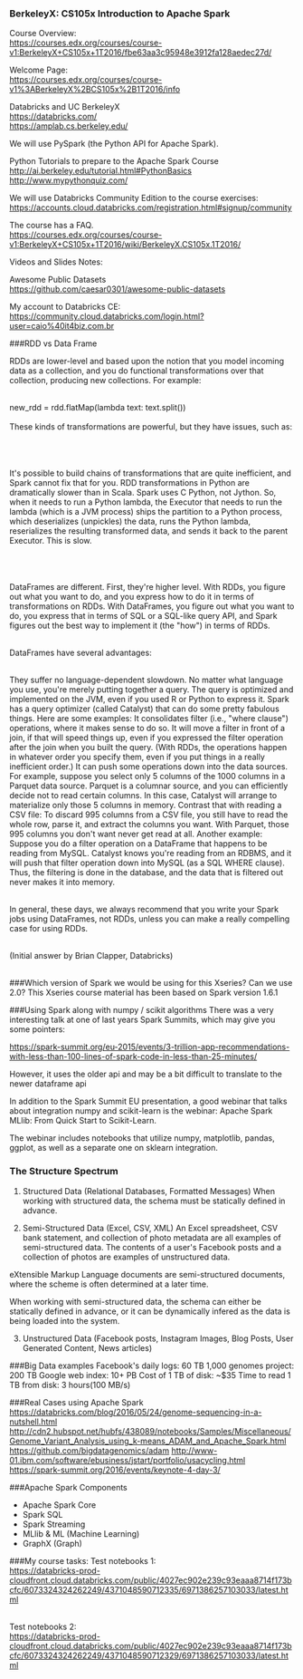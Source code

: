 ### BerkeleyX: CS105x Introduction to Apache Spark

Course Overview:<BR>
https://courses.edx.org/courses/course-v1:BerkeleyX+CS105x+1T2016/fbe63aa3c95948e3912fa128aedec27d/<BR>

Welcome Page:<BR>
https://courses.edx.org/courses/course-v1%3ABerkeleyX%2BCS105x%2B1T2016/info

Databricks and UC BerkeleyX<BR>
https://databricks.com/<BR>
https://amplab.cs.berkeley.edu/<BR>

We will use PySpark (the Python API for Apache Spark).<BR>

Python Tutorials to prepare to the Apache Spark Course<BR>
http://ai.berkeley.edu/tutorial.html#PythonBasics<BR>
http://www.mypythonquiz.com/<BR>

We will use Databricks Community Edition to the course exercises: <BR>
https://accounts.cloud.databricks.com/registration.html#signup/community <BR>

The course has a FAQ.<BR>
https://courses.edx.org/courses/course-v1:BerkeleyX+CS105x+1T2016/wiki/BerkeleyX.CS105x.1T2016/<BR>

Videos and Slides Notes:<BR>

Awesome Public Datasets<BR>
https://github.com/caesar0301/awesome-public-datasets<BR>

My account to Databricks CE:<BR>
https://community.cloud.databricks.com/login.html?user=caio%40it4biz.com.br

###RDD vs Data Frame

RDDs are lower-level and based upon the notion that you model incoming data as a collection, and you do functional transformations over that collection, producing new collections. For example:<BR><BR>

new_rdd = rdd.flatMap(lambda text: text.split())<BR><BR>
These kinds of transformations are powerful, but they have issues, such as:<BR><BR><BR><BR>

It's possible to build chains of transformations that are quite inefficient, and Spark cannot fix that for you.
RDD transformations in Python are dramatically slower than in Scala. Spark uses C Python, not Jython. So, when it needs to run a Python lambda, the Executor that needs to run the lambda (which is a JVM process) ships the partition to a Python process, which deserializes (unpickles) the data, runs the Python lambda, reserializes the resulting transformed data, and sends it back to the parent Executor. This is slow.<BR><BR><BR><BR>

DataFrames are different. First, they're higher level. With RDDs, you figure out what you want to do, and you express how to do it in terms of transformations on RDDs. With DataFrames, you figure out what you want to do, you express that in terms of SQL or a SQL-like query API, and Spark figures out the best way to implement it (the "how") in terms of RDDs.<BR><BR>

DataFrames have several advantages:<BR><BR>

They suffer no language-dependent slowdown. No matter what language you use, you're merely putting together a query. The query is optimized and implemented on the JVM, even if you used R or Python to express it.
Spark has a query optimizer (called Catalyst) that can do some pretty fabulous things. Here are some examples:
It consolidates filter (i.e., "where clause") operations, where it makes sense to do so.
It will move a filter in front of a join, if that will speed things up, even if you expressed the filter operation after the join when you built the query. (With RDDs, the operations happen in whatever order you specify them, even if you put things in a really inefficient order.)
It can push some operations down into the data sources. For example, suppose you select only 5 columns of the 1000 columns in a Parquet data source. Parquet is a columnar source, and you can efficiently decide not to read certain columns. In this case, Catalyst will arrange to materialize only those 5 columns in memory. Contrast that with reading a CSV file: To discard 995 columns from a CSV file,  you still have to read the whole row, parse it, and extract the columns you want. With Parquet, those 995 columns you don't want never get read at all. Another example: Suppose you do a filter operation on a DataFrame that happens to be reading from MySQL. Catalyst knows you're reading from an RDBMS, and it will push that filter operation down into MySQL (as a SQL WHERE clause). Thus, the filtering is done in the database, and the data that is filtered out never makes it into memory.<BR><BR>

In general, these days, we always recommend that you write your Spark jobs using DataFrames, not RDDs, unless you can make a really compelling case for using RDDs.<BR><BR>

(Initial answer by Brian Clapper, Databricks)<BR><BR>

###Which version of Spark we would be using for this Xseries? Can we use 2.0?
This Xseries course material has been based on Spark version 1.6.1

###Using Spark along with numpy / scikit algorithms
There was a very interesting talk at one of last years Spark Summits, which may give you some pointers:

https://spark-summit.org/eu-2015/events/3-trillion-app-recommendations-with-less-than-100-lines-of-spark-code-in-less-than-25-minutes/

However, it uses the older api and may be a bit difficult to translate to the newer dataframe api

In addition to the Spark Summit EU presentation, a good webinar that talks about integration numpy and scikit-learn is the webinar: Apache Spark MLlib: From Quick Start to Scikit-Learn.

The webinar includes notebooks that utilize numpy, matplotlib, pandas, ggplot, as well as a separate one on sklearn integration.

### The Structure Spectrum
1. Structured Data (Relational Databases, Formatted Messages)
When working with structured data, the schema must be statically defined in advance.

2. Semi-Structured Data (Excel, CSV, XML)
An Excel spreadsheet, CSV bank statement, and collection of photo metadata are all examples of semi-structured data. The contents of a user's Facebook posts and a collection of photos are examples of unstructured data.

eXtensible Markup Language documents are semi-structured documents, where the scheme is often determined at a later time.

When working with semi-structured data, the schema can either be statically defined in advance, or it can be dynamically infered as the data is being loaded into the system.

3. Unstructured Data (Facebook posts, Instagram Images, Blog Posts, User Generated Content, News articles)

###Big Data examples
Facebook's daily logs: 60 TB
1,000 genomes project: 200 TB
Google web index: 10+ PB
Cost of 1 TB of disk: ~$35
Time to read 1 TB from disk: 3 hours(100 MB/s)

###Real Cases using Apache Spark
https://databricks.com/blog/2016/05/24/genome-sequencing-in-a-nutshell.html
http://cdn2.hubspot.net/hubfs/438089/notebooks/Samples/Miscellaneous/Genome_Variant_Analysis_using_k-means_ADAM_and_Apache_Spark.html
https://github.com/bigdatagenomics/adam
http://www-01.ibm.com/software/ebusiness/jstart/portfolio/usacycling.html
https://spark-summit.org/2016/events/keynote-4-day-3/


###Apache Spark Components
* Apache Spark Core
* Spark SQL
* Spark Streaming
* MLlib & ML (Machine Learning)
* GraphX (Graph)


###My course tasks:
Test notebooks 1:<BR>
https://databricks-prod-cloudfront.cloud.databricks.com/public/4027ec902e239c93eaaa8714f173bcfc/6073324324262249/4371048590712335/6971386257103033/latest.html<BR><BR>

Test notebooks 2:<BR>
https://databricks-prod-cloudfront.cloud.databricks.com/public/4027ec902e239c93eaaa8714f173bcfc/6073324324262249/4371048590712329/6971386257103033/latest.html<BR>
